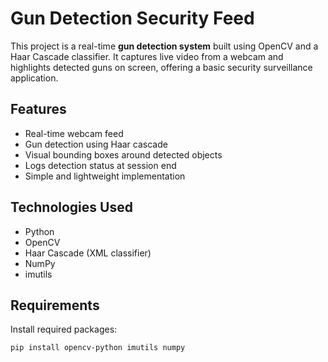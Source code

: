# Gun Detection Security Feed

This project is a real-time **gun detection system** built using OpenCV and a Haar Cascade classifier. It captures live video from a webcam and highlights detected guns on screen, offering a basic security surveillance application.

## Features

- Real-time webcam feed
- Gun detection using Haar cascade
- Visual bounding boxes around detected objects
- Logs detection status at session end
- Simple and lightweight implementation

## Technologies Used

- Python
- OpenCV
- Haar Cascade (XML classifier)
- NumPy
- imutils

## Requirements

Install required packages:

```bash
pip install opencv-python imutils numpy
